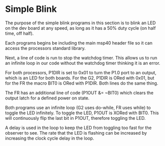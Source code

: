 # Simple Blink

The purpose of the simple blink programs in this section is to blink an LED on the dev board at any speed, as long as it has a 50% duty cycle (on half time, off half).

Each programs begins be including the main msp40 header file so it can access the processors standard library.

Next, a line of code is run to stop the watchdog timer. This allows us to run an infinite loop in our code without the watchdog timer thinking it is an error.

For both processors, P1DIR is set to 0x01 to turn the P1.0 port to an output, which is an LED for both boards. For the G2, P1DIR is ORed with 0x01, but for the FR the macro BIT0 is ORed with P1DIR. Both lines do the same thing.

The FR has an additional line of code (P1OUT &= ~BIT0) which clears the output latch for a defined power on state.

Both programs use an infinite loop (G2 uses do-while, FR uses while) to toggle the LED infinitely. To toggle the LED, P1OUT is XORed with BIT0. This will continuously flip the last bit in P1OUT, therefore toggling the LED.

A delay is used in the loop to keep the LED from toggling too fast for the observer to see. The rate that the LED is flashing can be increased by increasing the clock cycle delay in the loop.
